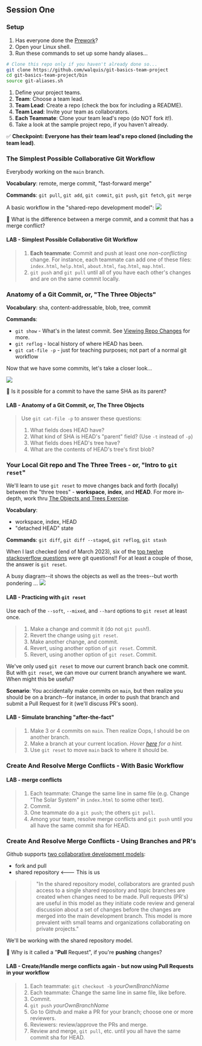 ## Session One

### Setup
1. Has everyone done the [Prework](prework.md)?
1. Open your Linux shell.
1. Run these commands to set up some handy aliases...
```bash
# Clone this repo only if you haven't already done so...
git clone https://github.com/walquis/git-basics-team-project
cd git-basics-team-project/bin
source git-aliases.sh
```
1. Define your project teams.
1. **Team**: Choose a team lead.
1. **Team Lead**: Create a repo (check the box for including a README).
1. **Team Lead**: Invite your team as collaborators.
1. **Each Teammate**: Clone your team lead's repo (do NOT fork it!).
1. Take a look at the sample project repo, if you haven't already.

✅ **Checkpoint: Everyone has their team lead's repo cloned (including the team lead)**.

### The Simplest Possible Collaborative Git Workflow
Everybody working on the `main` branch.

**Vocabulary**: remote, merge commit, "fast-forward merge"

**Commands**: `git pull`, `git add`, `git commit`, `git push`, `git fetch`, `git merge`

A basic workflow in the "shared-repo development model":
![](images/push-pull-push-diagram.jpg)

🤔 What is the difference between a merge commit, and a commit that has a merge conflict?

#### LAB - Simplest Possible Collaborative Git Workflow
> 1. **Each teammate**: Commit and push at least one _non-conflicting_ change.  For instance, each teammate
> can add one of these files: `index.html`, `help.html`, `about.html`, `faq.html`, `map.html`.
> 1. `git push` and `git pull` until all of you have each other's changes and are on the same commit locally.

### Anatomy of a Git Commit, or, "The Three Objects"

**Vocabulary**: sha, content-addressable, blob, tree, commit

**Commands**: 
- `git show` - What's in the latest commit.  See [Viewing Repo Changes](./viewing-changes.md) for more.
- `git reflog` - local history of where HEAD has been.
- `git cat-file -p` - just for teaching purposes; not part of a normal git workflow

Now that we have some commits, let's take a closer look...

![](images/commit-diagram.png)

🤔 Is it possible for a commit to have the same SHA as its parent?

#### LAB - Anatomy of a Git Commit, or, The Three Objects
> Use `git cat-file -p` to answer these questions:
> 1. What fields does HEAD have?
> 1. What kind of SHA is HEAD's "parent" field? (Use `-t` instead of `-p`)
> 1. What fields does HEAD's tree have?
> 1. What are the contents of HEAD's tree's first blob?

### Your Local Git repo and The Three Trees - or, "Intro to `git reset`"
We'll learn to use `git reset` to move changes back and forth (locally) between the "three trees" - **workspace**, **index**, and **HEAD**.  For more in-depth, work thru [The Objects and Trees Exercise](objects-and-trees-exercise.md).

**Vocabulary**:
- workspace, index, HEAD
- "detached HEAD" state

**Commands**: `git diff`, `git diff --staged`, `git reflog`, `git stash`

When I last checked (end of March 2023), six of the [top twelve stackoverflow questions](https://stackoverflow.com/questions?tab=Votes) were git questions!!  For at least a couple of those, the answer is `git reset`.

A busy diagram--it shows the objects as well as the trees--but worth pondering ...
![](images/GitThreeTrees.png)

#### LAB - Practicing with `git reset`
Use each of the `--soft`, `--mixed`, and `--hard` options to `git reset` at least once.
> 1. Make a change and commit it (do not `git push`!).
> 1. Revert the change using `git reset`.
> 1. Make another change, and commit.
> 1. Revert, using another option of `git reset`.  Commit.
> 1. Revert, using another option of `git reset`.  Commit.

We've only used `git reset` to move our current branch back one commit.  But with `git reset`, we can move our current branch anywhere we want.  When might this be useful?

**Scenario**: You accidentally make commits on `main`, but then realize you should be on a branch--for instance, in order to push that branch and submit a Pull Request for it (we'll discuss PR's soon).

#### LAB - Simulate branching "after-the-fact"
> 1. Make 3 or 4 commits on `main`.  Then realize Oops, I should be on another branch.
> 1. Make a branch at your current location.  _Hover [here](doesnotexist.jpg, "'git branch mybranch' (not 'git checkout mybranch'!  Why is that?)") for a hint._
> 1. Use `git reset` to move `main` back to where it should be.

### Create And Resolve Merge Conflicts - With Basic Workflow

#### LAB - merge conflicts
> 1. Each teammate: Change the same line in same file (e.g. Change "The Solar System" in `index.html` to some other text).
> 1. Commit. 
> 1. One teammate do a `git push`; the others `git pull`.
> 1. Among your team, resolve merge conflicts and `git push` until you all have the same commit sha for HEAD.

### Create And Resolve Merge Conflicts - Using Branches and PR's
Github supports [two collaborative development models](https://docs.github.com/en/pull-requests/collaborating-with-pull-requests/getting-started/about-collaborative-development-models):
- fork and pull
- shared repository <--- This is us

>>"In the shared repository model, collaborators are granted push access to a single shared repository and topic branches are created when changes need to be made. Pull requests (PR's) are useful in this model as they initiate code review and general discussion about a set of changes before the changes are merged into the main development branch. This model is more prevalent with small teams and organizations collaborating on private projects."

We'll be working with the shared repository model.

🤔 Why is it called a "**Pull** Request", if you're **pushing** changes?

#### LAB - Create/Handle merge conflicts again - but now using Pull Requests in your workflow
> 1. Each teammate: `git checkout -b` _yourOwnBranchName_
> 1. Each teammate: Change the same line in same file, like before.
> 1. Commit. 
> 1. `git push` _yourOwnBranchName_
> 1. Go to Github and make a PR for your branch; choose one or more reviewers.
> 1. Reviewers: review/approve the PRs and merge.
> 1. Review and merge, `git pull`, etc. until you all have the same commit sha for HEAD.


